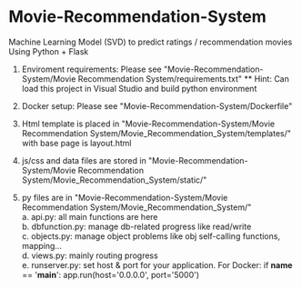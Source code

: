 # Movie-Recommendation-System
Machine Learning Model (SVD) to predict ratings / recommendation movies <br/>
Using Python + Flask

1. Enviroment requirements: Please see "Movie-Recommendation-System/Movie Recommendation System/requirements.txt"
** Hint: Can load this project in Visual Studio and build python environment

2. Docker setup: Please see "Movie-Recommendation-System/Dockerfile"

3. Html template is placed in "Movie-Recommendation-System/Movie Recommendation System/Movie_Recommendation_System/templates/" with base page is layout.html

4. js/css and data files are stored in "Movie-Recommendation-System/Movie Recommendation System/Movie_Recommendation_System/static/"

5. py files are in "Movie-Recommendation-System/Movie Recommendation System/Movie_Recommendation_System/" <br/>
   a. api.py: all main functions are here <br/>
   b. dbfunction.py: manage db-related progress like read/write <br/>
   c. objects.py: manage object problems like obj self-calling functions, mapping... <br/>
   d. views.py: mainly routing progress <br/>
   e. runserver.py: set host & port for your application. For Docker: if __name__ == '__main__': app.run(host='0.0.0.0', port='5000') <br/>
